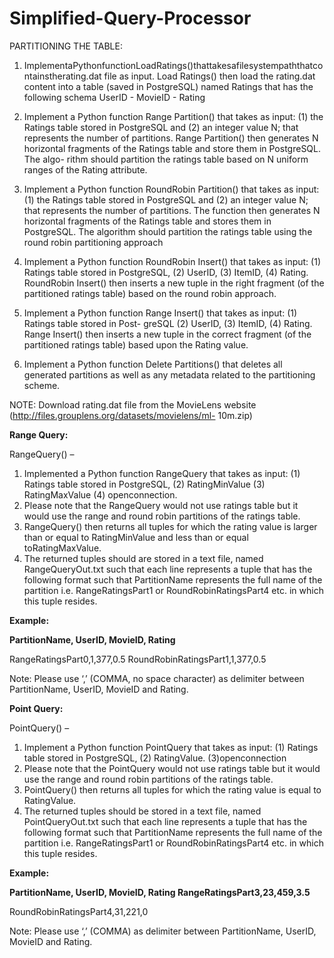 # Simplified-Query-Processor

PARTITIONING THE TABLE:

1. ImplementaPythonfunctionLoadRatings()thattakesafilesystempaththatcontainstherating.dat file as input. Load Ratings() then      load the rating.dat content into a table (saved in PostgreSQL) named Ratings that has the following schema
                                          UserID - MovieID - Rating

2. Implement a Python function Range Partition() that takes as input: (1) the Ratings table stored in PostgreSQL and (2) an      integer value N; that represents the number of partitions. Range Partition() then generates N horizontal fragments of the      Ratings table and store them in PostgreSQL. The algo- rithm should partition the ratings table based on N uniform ranges of    the Rating attribute.

3. Implement a Python function RoundRobin Partition() that takes as input: (1) the Ratings table stored in PostgreSQL and (2)    an integer value N; that represents the number of partitions. The function then generates N horizontal fragments of the        Ratings table and stores them in PostgreSQL. The algorithm should partition the ratings table using the round robin            partitioning approach

4. Implement a Python function RoundRobin Insert() that takes as input: (1) Ratings table stored in PostgreSQL, (2) UserID,      (3) ItemID, (4) Rating. RoundRobin Insert() then inserts a new tuple in the right fragment (of the partitioned ratings        table) based on the round robin approach.

5. Implement a Python function Range Insert() that takes as input: (1) Ratings table stored in Post- greSQL (2) UserID, (3)      ItemID, (4) Rating. Range Insert() then inserts a new tuple in the correct fragment (of the partitioned ratings table)        based upon the Rating value.

6. Implement a Python function Delete Partitions() that deletes all generated partitions as well as any metadata related to      the partitioning scheme.

NOTE: Download rating.dat file from the MovieLens website (http://files.grouplens.org/datasets/movielens/ml- 10m.zip)
                                           

**Range Query:**

RangeQuery() –

1. Implemented a Python function RangeQuery that takes as input: (1) Ratings table stored in PostgreSQL, (2) RatingMinValue      (3) RatingMaxValue (4) openconnection.
2. Please note that the RangeQuery would not use ratings table but it would use the range and round robin partitions of the      ratings table.
3. RangeQuery() then returns all tuples for which the rating value is larger than or equal to RatingMinValue and less than or    equal toRatingMaxValue.
4. The returned tuples should are stored in a text file, named RangeQueryOut.txt such that each line represents a tuple that      has the following format such that PartitionName represents the full name of the partition i.e. RangeRatingsPart1 or          RoundRobinRatingsPart4 etc. in which this tuple resides.

**Example:**

**PartitionName, UserID, MovieID, Rating**

RangeRatingsPart0,1,377,0.5
RoundRobinRatingsPart1,1,377,0.5

Note: Please use ‘,’ (COMMA, no space character) as delimiter between PartitionName, UserID, MovieID and Rating.

**Point Query:**

PointQuery() –
1. Implement a Python function PointQuery that takes as input: (1) Ratings table stored in PostgreSQL, (2) RatingValue.          (3)openconnection
2. Please note that the PointQuery would not use ratings table but it would use the range and round robin partitions of the      ratings table.
3. PointQuery() then returns all tuples for which the rating value is equal to RatingValue.
4. The returned tuples should be stored in a text file, named PointQueryOut.txt such that each line represents a tuple that      has the following format such that PartitionName represents the full name of the partition i.e. RangeRatingsPart1 or          RoundRobinRatingsPart4 etc. in which this tuple resides.

**Example:** 

**PartitionName, UserID, MovieID, Rating RangeRatingsPart3,23,459,3.5**

RoundRobinRatingsPart4,31,221,0

Note: Please use ‘,’ (COMMA) as delimiter between PartitionName, UserID, MovieID and Rating.
                                                                 
                                                                
